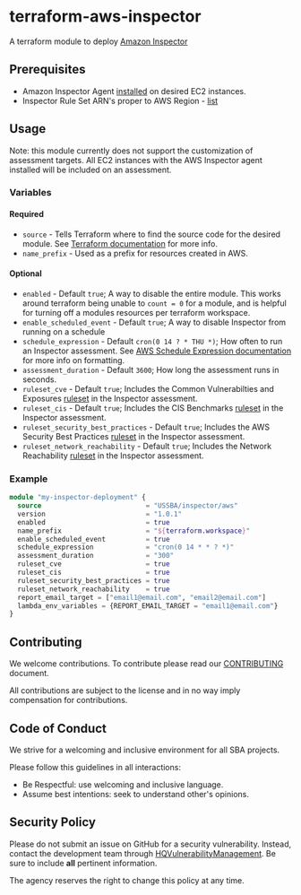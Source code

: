 # terraform-aws-inspector

A terraform module to deploy [Amazon Inspector](https://docs.aws.amazon.com/inspector/latest/userguide/inspector_introduction.html)

## Prerequisites

* Amazon Inspector Agent [installed](https://docs.aws.amazon.com/inspector/latest/userguide/inspector_installing-uninstalling-agents.html#install-linux) on desired EC2 instances.
* Inspector Rule Set ARN's proper to AWS Region - [list](https://docs.aws.amazon.com/inspector/latest/userguide/inspector_rules-arns.html#eu-west-1)

## Usage

Note: this module currently does not support the customization of assessment targets. All EC2 instances with the AWS Inspector agent installed will be included on an assessment.

### Variables

#### Required

* `source` - Tells Terraform where to find the source code for the desired module. See [Terraform documentation](https://www.terraform.io/docs/modules/sources.html) for more info.
* `name_prefix` - Used as a prefix for resources created in AWS.

#### Optional

* `enabled` - Default `true`; A way to disable the entire module. This works around terraform being unable to `count = 0` for a module, and is helpful for turning off a modules resources per terraform workspace.
* `enable_scheduled_event` - Default `true`; A way to disable Inspector from running on a schedule
* `schedule_expression` - Default `cron(0 14 ? * THU *)`; How often to run an Inspector assessment. See [AWS Schedule Expression documentation](https://docs.aws.amazon.com/AmazonCloudWatch/latest/events/ScheduledEvents.html) for more info on formatting.
* `assessment_duration` - Default `3600`; How long the assessment runs in seconds.
* `ruleset_cve` - Default `true`; Includes the Common Vulnerabilties and Exposures [ruleset](https://docs.aws.amazon.com/inspector/latest/userguide/inspector_rule-packages.html) in the Inspector assessment.
* `ruleset_cis` - Default `true`; Includes the CIS Benchmarks [ruleset](https://docs.aws.amazon.com/inspector/latest/userguide/inspector_rule-packages.html) in the Inspector assessment.
* `ruleset_security_best_practices` - Default `true`; Includes the AWS Security Best Practices [ruleset](https://docs.aws.amazon.com/inspector/latest/userguide/inspector_rule-packages.html) in the Inspector assessment.
* `ruleset_network_reachability` - Default `true`; Includes the Network Reachability [ruleset](https://docs.aws.amazon.com/inspector/latest/userguide/inspector_rule-packages.html) in the Inspector assessment.

### Example

```terraform
module "my-inspector-deployment" {
  source                          = "USSBA/inspector/aws"
  version                         = "1.0.1"
  enabled                         = true
  name_prefix                     = "${terraform.workspace}"
  enable_scheduled_event          = true
  schedule_expression             = "cron(0 14 * * ? *)"
  assessment_duration             = "300"
  ruleset_cve                     = true
  ruleset_cis                     = true
  ruleset_security_best_practices = true
  ruleset_network_reachability    = true
  report_email_target = ["email1@email.com", "email2@email.com"]
  lambda_env_variables = {REPORT_EMAIL_TARGET = "email1@email.com"}
}
```

## Contributing

We welcome contributions.
To contribute please read our [CONTRIBUTING](CONTRIBUTING.md) document.

All contributions are subject to the license and in no way imply compensation for contributions.

## Code of Conduct

We strive for a welcoming and inclusive environment for all SBA projects.

Please follow this guidelines in all interactions:

* Be Respectful: use welcoming and inclusive language.
* Assume best intentions: seek to understand other's opinions.

## Security Policy

Please do not submit an issue on GitHub for a security vulnerability.
Instead, contact the development team through [HQVulnerabilityManagement](mailto:HQVulnerabilityManagement@sba.gov).
Be sure to include **all** pertinent information.

The agency reserves the right to change this policy at any time.
